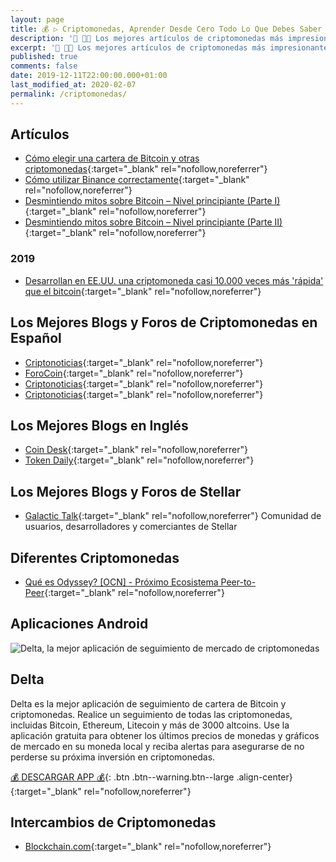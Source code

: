 ```yaml
---
layout: page
title: 💰 ▷ Criptomonedas, Aprender Desde Cero Todo Lo Que Debes Saber
description: '📌 👨‍💻 Los mejores artículos de criptomonedas más impresionantes y espectaculares que puedes encontrar en todo Internet.'
excerpt: '📌 👨‍💻 Los mejores artículos de criptomonedas más impresionantes y espectaculares que puedes encontrar en todo Internet.'
published: true
comments: false
date: 2019-12-11T22:00:00.000+01:00
last_modified_at: 2020-02-07
permalink: /criptomonedas/
---
```


## Artículos

* [Cómo elegir una cartera de Bitcoin y otras criptomonedas](https://www.criptonoticias.com/criptopedia/como-elegir-monedero-cartera-bitcoin-criptomonedas-criptoactivos/){:target="_blank" rel="nofollow,noreferrer"}
* [Cómo utilizar Binance correctamente](https://forocoin.net/threads/como-utilizar-binance-correctamente-tutorial.624/){:target="_blank" rel="nofollow,noreferrer"}
* [Desmintiendo mitos sobre Bitcoin – Nivel principiante (Parte I)](https://www.criptonoticias.com/educacion/desmintiendo-mitos-bitcoin-principiante-parte-i/){:target="_blank" rel="nofollow,noreferrer"}
* [Desmintiendo mitos sobre Bitcoin – Nivel principiante (Parte II)](https://www.criptonoticias.com/educacion/desmintiendo-mitos-bitcoin-principiante-parte-ii/){:target="_blank" rel="nofollow,noreferrer"}

### 2019

* [Desarrollan en EE.UU. una criptomoneda casi 10.000 veces más 'rápida' que el bitcoin](https://actualidad.rt.com/actualidad/302683-eeuu-nueva-criptomoneda-reemplazar-bitcoin){:target="_blank" rel="nofollow,noreferrer"}

## Los Mejores Blogs y Foros de Criptomonedas en Español

* [Criptonoticias](https://www.criptonoticias.com/){:target="_blank" rel="nofollow,noreferrer"}
* [ForoCoin](https://forocoin.net/){:target="_blank" rel="nofollow,noreferrer"}
* [Criptonoticias](https://www.criptonoticias.com/){:target="_blank" rel="nofollow,noreferrer"}
* [Criptonoticias](https://www.criptonoticias.com/){:target="_blank" rel="nofollow,noreferrer"}

## Los Mejores Blogs en Inglés

* [Coin Desk](https://www.coindesk.com/){:target="_blank" rel="nofollow,noreferrer"}
* [Token Daily](https://www.tokendaily.co/){:target="_blank" rel="nofollow,noreferrer"}

## Los Mejores Blogs y Foros de Stellar

* [Galactic Talk](https://galactictalk.org){:target="_blank" rel="nofollow,noreferrer"}
Comunidad de usuarios, desarrolladores y comerciantes de Stellar

## Diferentes Criptomonedas

* [Qué es Odyssey? [OCN] - Próximo Ecosistema Peer-to-Peer](https://forocoin.net/threads/que-es-odyssey-ocn-proximo-ecosistema-peer-to-peer.1811/){:target="_blank" rel="nofollow,noreferrer"}

## Aplicaciones Android

![Delta, la mejor aplicación de seguimiento de mercado de criptomonedas](https://i.ibb.co/Q6nG2bz/image.png)

## Delta

Delta es la mejor aplicación de seguimiento de cartera de Bitcoin y criptomonedas. Realice un seguimiento de todas las criptomonedas, incluidas Bitcoin, Ethereum, Litecoin y más de 3000 altcoins. Use la aplicación gratuita para obtener los últimos precios de monedas y gráficos de mercado en su moneda local y reciba alertas para asegurarse de no perderse su próxima inversión en criptomonedas.

[💰 DESCARGAR APP 💰](https://delta.app/){: .btn .btn--warning.btn--large .align-center}{:target="_blank" rel="nofollow,noreferrer"}

## Intercambios de Criptomonedas

* [Blockchain.com](https://www.blockchain.com/){:target="_blank" rel="nofollow,noreferrer"}